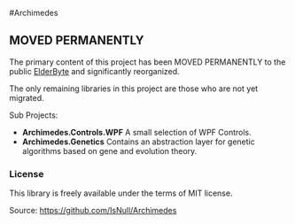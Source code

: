 #Archimedes


## MOVED PERMANENTLY
The primary content of this project has been MOVED PERMANENTLY to the public [ElderByte](https://github.com/ElderByte-/) and significantly reorganized.


The only remaining libraries in this project are those who are not yet migrated.

Sub Projects:

* **Archimedes.Controls.WPF** A small selection of WPF Controls.
* **Archimedes.Genetics** Contains an abstraction layer for genetic algorithms based on gene and evolution theory.

### License
This library is freely available under the terms of MIT license.

Source: https://github.com/IsNull/Archimedes

